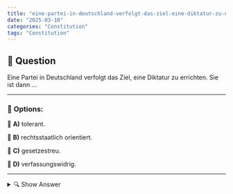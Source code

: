 ```yaml
---
title: "eine-partei-in-deutschland-verfolgt-das-ziel-eine-diktatur-zu-errichten-sie-ist-dann-…"
date: "2025-03-10"
categories: "Constitution"
tags: "Constitution"
---
```


## 📌 **Question**

Eine Partei in Deutschland verfolgt das Ziel, eine Diktatur zu errichten. Sie ist dann …



---

### 📝 **Options:**

🔘 **A)** tolerant.

🔘 **B)** rechtsstaatlich orientiert.

🔘 **C)** gesetzestreu.

🔘 **D)** verfassungswidrig.

---

<details>
  <summary>🔍 Show Answer</summary>

  <p>
💡  <b>Correct Answer:</b>  d
  </p>
  <p>
    📖<b>Explanation:</b>
    In Deutschland sichern das Grundgesetz und demokratische Prinzipien die freiheitliche demokratische Grundordnung. Politische Parteien müssen sich diesen Werten verpflichten. Parteien, die darauf abzielen, eine Diktatur zu errichten, widersprechen den verfassungsmäßigen Prinzipien. Das Bundesverfassungsgericht kann solche Parteien als verfassungswidrig einstufen und verbieten. Dies gewährleistet den Schutz der Demokratie und verhindert die Konzentration von Macht in undemokratischen Strukturen.

**Richtige Antwort:**  
d: verfassungswidrig.
  </p>
</details>
